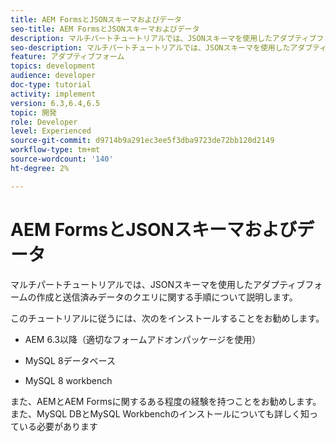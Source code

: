 ```yaml
---
title: AEM FormsとJSONスキーマおよびデータ
seo-title: AEM FormsとJSONスキーマおよびデータ
description: マルチパートチュートリアルでは、JSONスキーマを使用したアダプティブフォームの作成と送信済みデータのクエリに関する手順について説明します。
seo-description: マルチパートチュートリアルでは、JSONスキーマを使用したアダプティブフォームの作成と送信済みデータのクエリに関する手順について説明します。
feature: アダプティブフォーム
topics: development
audience: developer
doc-type: tutorial
activity: implement
version: 6.3,6.4,6.5
topic: 開発
role: Developer
level: Experienced
source-git-commit: d9714b9a291ec3ee5f3dba9723de72bb120d2149
workflow-type: tm+mt
source-wordcount: '140'
ht-degree: 2%

---
```



# AEM FormsとJSONスキーマおよびデータ

マルチパートチュートリアルでは、JSONスキーマを使用したアダプティブフォームの作成と送信済みデータのクエリに関する手順について説明します。

このチュートリアルに従うには、次のをインストールすることをお勧めします。

* AEM 6.3以降（適切なフォームアドオンパッケージを使用）

* MySQL 8データベース

* MySQL 8 workbench

また、AEMとAEM Formsに関するある程度の経験を持つことをお勧めします。 また、MySQL DBとMySQL Workbenchのインストールについても詳しく知っている必要があります


